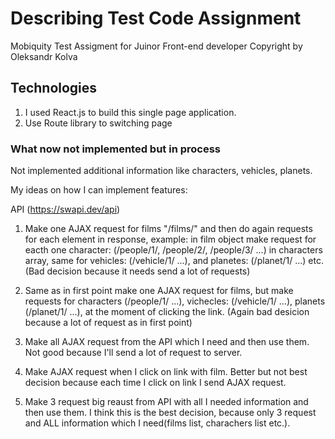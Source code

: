 # Describing Test Code Assignment

Mobiquity Test Assigment for Juinor Front-end developer
Copyright by Oleksandr Kolva

## Technologies

1. I used React.js to build this single page application.
2. Use Route library to switching page

### What now not implemented but in process

Not implemented additional information like characters, vehicles, planets.

My ideas on how I can implement features:

API (https://swapi.dev/api)

1. Make one AJAX request for films "/films/" and then do again requests for each element
   in response, example: in film object make request for eacth one character:
   (/people/1/, /people/2/, /people/3/ ...) in characters array, same for vehicles: (/vehicle/1/ ...),
   and planetes: (/planet/1/ ...) etc.
   (Bad decision because it needs send a lot of requests)

   <!-- ---------------------------------------------------------------------- -->

2. Same as in first point make one AJAX request for films, but make requests for
   characters (/people/1/ ...), vichecles: (/vehicle/1/ ...),
   planets (/planet/1/ ...), at the moment of clicking the link.
   (Again bad desicion because a lot of request as in first point)

3. Make all AJAX request from the API which I need and then use them. Not good because I'll send a lot of request to server.
4. Make AJAX request when I click on link with film. Better but not best decision because each time I click on link I send AJAX request.
5. Make 3 request big reaust from API with all I needed information and then use them. I think this is the best decision, because only 3 request and ALL information which I need(films list, charachers list etc.).
